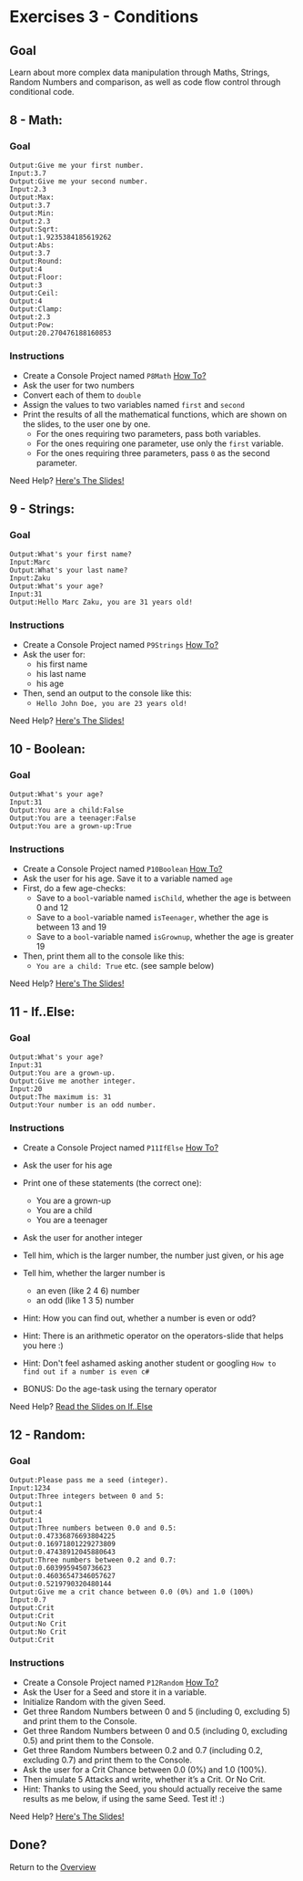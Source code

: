 # Exercises 3 - Conditions

## Goal
Learn about more complex data manipulation through Maths, Strings, Random Numbers and comparison, as well as code flow control through conditional code.

## 8 - Math: 

### Goal
```
Output:Give me your first number.
Input:3.7
Output:Give me your second number.
Input:2.3
Output:Max:
Output:3.7
Output:Min:
Output:2.3
Output:Sqrt:
Output:1.9235384185619262
Output:Abs:
Output:3.7
Output:Round:
Output:4
Output:Floor:
Output:3
Output:Ceil:
Output:4
Output:Clamp:
Output:2.3
Output:Pow:
Output:20.270476188160853
```

### Instructions
- Create a Console Project named `P8Math` <a href="https://gist.github.com/marczaku/a8b3c38c37e8876a46194a73ed24b1f2" target="_blank">How To?</a>
- Ask the user for two numbers
- Convert each of them to `double`
- Assign the values to two variables named `first` and `second`
- Print the results of all the mathematical functions, which are shown on the slides, to the user one by one. 
  - For the ones requiring two parameters, pass both variables. 
  - For the ones requiring one parameter, use only the `first` variable. 
  - For the ones requiring three parameters, pass `0` as the second parameter.

Need Help? [Here's The Slides!](slides/README.md#8-math)

## 9 - Strings: 

### Goal
```
Output:What's your first name?
Input:Marc
Output:What's your last name?
Input:Zaku
Output:What's your age?
Input:31
Output:Hello Marc Zaku, you are 31 years old!
```

### Instructions
- Create a Console Project named `P9Strings` <a href="https://gist.github.com/marczaku/a8b3c38c37e8876a46194a73ed24b1f2" target="_blank">How To?</a>
- Ask the user for:
  - his first name
  - his last name
  - his age 
- Then, send an output to the console like this: 
  - `Hello John Doe, you are 23 years old!`

Need Help? [Here's The Slides!](slides/README.md#9-strings)

## 10 - Boolean: 

### Goal
```
Output:What's your age?
Input:31
Output:You are a child:False
Output:You are a teenager:False
Output:You are a grown-up:True
```

### Instructions
- Create a Console Project named `P10Boolean` <a href="https://gist.github.com/marczaku/a8b3c38c37e8876a46194a73ed24b1f2" target="_blank">How To?</a>
- Ask the user for his age. Save it to a variable named `age`
- First, do a few age-checks:
  - Save to a `bool`-variable named `isChild`, whether the age is between 0 and 12
  - Save to a `bool`-variable named `isTeenager`, whether the age is between 13 and 19
  - Save to a `bool`-variable named `isGrownup`, whether the age is greater 19
- Then, print them all to the console like this:
  - `You are a child: True` etc. (see sample below)

Need Help? [Here's The Slides!](slides/README.md#10---boolean)

## 11 - If..Else:

### Goal
```
Output:What's your age?
Input:31
Output:You are a grown-up.
Output:Give me another integer.
Input:20
Output:The maximum is: 31
Output:Your number is an odd number.
```

### Instructions
- Create a Console Project named `P11IfElse` <a href="https://gist.github.com/marczaku/a8b3c38c37e8876a46194a73ed24b1f2" target="_blank">How To?</a>
- Ask the user for his age
- Print one of these statements (the correct one): 
  - You are a grown-up 
  - You are a child 
  - You are a teenager

- Ask the user for another integer
- Tell him, which is the larger number, the number just given, or his age
- Tell him, whether the larger number is 
  - an even (like 2 4 6) number
  - an odd (like 1 3 5) number
- Hint: How you can find out, whether a number is even or odd?
- Hint: There is an arithmetic operator on the operators-slide that helps you here :)
- Hint: Don't feel ashamed asking another student or googling `How to find out if a number is even c#`
- BONUS: Do the age-task using the ternary operator

Need Help? [Read the Slides on If..Else](slides#11---if--else)

## 12 - Random:

### Goal
```
Output:Please pass me a seed (integer).
Input:1234
Output:Three integers between 0 and 5:
Output:1
Output:4
Output:1
Output:Three numbers between 0.0 and 0.5:
Output:0.47336876693804225
Output:0.16971801229273809
Output:0.47438912045880643
Output:Three numbers between 0.2 and 0.7:
Output:0.6039959450736623
Output:0.46036547346057627
Output:0.5219790320480144
Output:Give me a crit chance between 0.0 (0%) and 1.0 (100%)
Input:0.7
Output:Crit
Output:Crit
Output:No Crit
Output:No Crit
Output:Crit
```

### Instructions
- Create a Console Project named `P12Random` <a href="https://gist.github.com/marczaku/a8b3c38c37e8876a46194a73ed24b1f2" target="_blank">How To?</a>
- Ask the User for a Seed and store it in a variable.
- Initialize Random with the given Seed.
- Get three Random Numbers between 0 and 5 (including 0, excluding 5) and print them to the Console.
- Get three Random Numbers between 0 and 0.5 (including 0, excluding 0.5) and print them to the Console.
- Get three Random Numbers between 0.2 and 0.7 (including 0.2, excluding 0.7) and print them to the Console.
- Ask the user for a Crit Chance between 0.0 (0%) and 1.0 (100%). 
- Then simulate 5 Attacks and write, whether it’s a Crit. Or No Crit. 
- Hint: Thanks to using the Seed, you should actually receive the same results as me below, if using the same Seed. Test it! :)

Need Help? [Here's The Slides!](slides/README.md#12---random)

## Done?
Return to the [Overview](../../..#3-conditions)